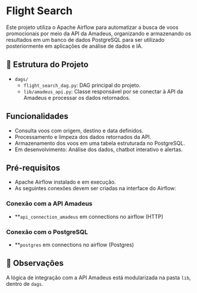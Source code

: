 # Flight Search

Este projeto utiliza o Apache Airflow para automatizar a busca de voos promocionais por meio da API da Amadeus, organizando e armazenando os resultados em um banco de dados PostgreSQL para ser utilizado posteriormente em aplicações de análise de dados e IA.

## 📁 Estrutura do Projeto

- `dags/`
  - `flight_search_dag.py`: DAG principal do projeto.
  - `lib/amadeus_api.py`: Classe responsável por se conectar à API da Amadeus e processar os dados retornados.

## Funcionalidades

- Consulta voos com origem, destino e data definidos.
- Processamento e limpeza dos dados retornados da API.
- Armazenamento dos voos em uma tabela estruturada no PostgreSQL.
- Em desenvolvimento: Análise dos dados, chatbot interativo e alertas.

## Pré-requisitos

- Apache Airflow instalado e em execução.
- As seguintes conexões devem ser criadas na interface do Airflow:

### Conexão com a API Amadeus

- **`api_connection_amadeus` em connections no airflow (HTTP)

### Conexão com o PostgreSQL

- **`postgres` em connections no airflow (Postgres)

## 📌 Observações

A lógica de integração com a API Amadeus está modularizada na pasta `lib`, dentro de `dags`.
